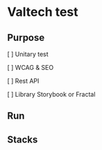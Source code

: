 # Valtech test

## Purpose

[ ] Unitary test

[ ] WCAG & SEO

[ ] Rest API

[ ] Library Storybook or Fractal

## Run

## Stacks
